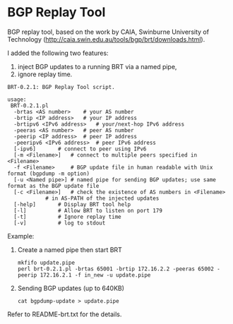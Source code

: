 # BGP Replay Tool
BGP replay tool, based on the work by CAIA, Swinburne University of Technology
(http://caia.swin.edu.au/tools/bgp/brt/downloads.html).

I added the following two features:
1. inject BGP updates to a running BRT via a named pipe,
2. ignore replay time.
   
```
BRT-0.2.1: BGP Replay Tool script.

usage:
 BRT-0.2.1.pl
  -brtas <AS number>	# your AS number
  -brtip <IP address>	# your IP address
  -brtipv6 <IPv6 address>	# your/next-hop IPv6 address
  -peeras <AS number>	# peer AS number
  -peerip <IP address>	# peer IP address
  -peeripv6 <IPv6 address>	# peer IPv6 address
  [-ipv6] 		# connect to peer using IPv6
  [-m <Filename>]	# connect to multiple peers specified in <Filename>
  -f <Filename>		# BGP update file in human readable with Unix format (bgpdump -m option)
  [-u <Named pipe>]	# named pipe for sending BGP updates; use same format as the BGP update file
  [-c <Filename>]	# check the existence of AS numbers in <Filename> 
			# in AS-PATH of the injected updates
  [-help]		# Display BRT tool help
  [-l]			# Allow BRT to listen on port 179
  [-t]			# Ignore replay time
  [-v]			# log to stdout
```
Example:
1. Create a named pipe then start BRT
   
    ```
   mkfifo update.pipe
   perl brt-0.2.1.pl -brtas 65001 -brtip 172.16.2.2 -peeras 65002 -peerip 172.16.2.1 -f in_new -u update.pipe
    ```
   
2. Sending BGP updates (up to 640KB)
   
   ```
   cat bgpdump-update > update.pipe
   ```

Refer to README-brt.txt for the details.

